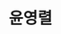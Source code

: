 ---
layout: hubs
key: Q496634
title: 윤영렬
name: 윤영렬
description: 대한제국과 일제강점기의 군인 겸 정치가
score: 0.019352713771466974
degree: 9
---
